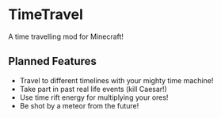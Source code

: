 TimeTravel
==========

A time travelling mod for Minecraft!

Planned Features
----------------

 - Travel to different timelines with your mighty time machine!
 - Take part in past real life events (kill Caesar!)
 - Use time rift energy for multiplying your ores!
 - Be shot by a meteor from the future!

